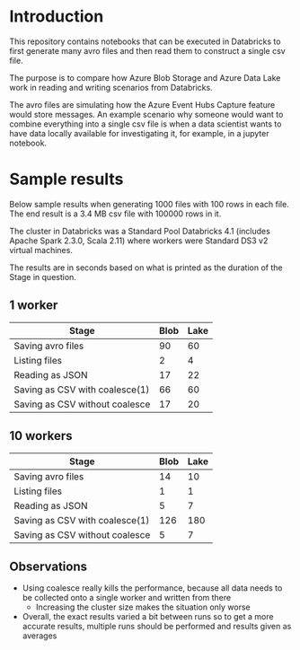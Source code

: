 
# Introduction

This repository contains notebooks that can be executed in Databricks to first generate many avro files and then read them to construct a single csv file.

The purpose is to compare how Azure Blob Storage and Azure Data Lake work in reading and writing scenarios from Databricks.

The avro files are simulating how the Azure Event Hubs Capture feature would store messages. An example scenario why someone would want to combine everything into a single csv file is when a data scientist wants to have data locally available for investigating it, for example, in a jupyter notebook.

# Sample results

Below sample results when generating 1000 files with 100 rows in each file. The end result is a 3.4 MB csv file with 100000 rows in it.

The cluster in Databricks was a Standard Pool Databricks 4.1 (includes Apache Spark 2.3.0, Scala 2.11) where workers were Standard DS3 v2 virtual machines.

The results are in seconds based on what is printed as the duration of the Stage in question.

## 1 worker

| Stage | Blob | Lake  |
|---------|-------|-------|
| Saving avro files | 90 | 60 |
| Listing files | 2  | 4 |
| Reading as JSON | 17 | 22 |
| Saving as CSV with coalesce(1) | 66 | 60 |
| Saving as CSV without coalesce | 17 | 20 |

## 10 workers

| Stage | Blob | Lake  |
|---------|-------|-------|
| Saving avro files | 14 | 10 |
| Listing files | 1  | 1 |
| Reading as JSON | 5 | 7 |
| Saving as CSV with coalesce(1) | 126 | 180 |
| Saving as CSV without coalesce | 5 | 7 |

## Observations

* Using coalesce really kills the performance, because all data needs to be collected onto a single worker and written from there
  * Increasing the cluster size makes the situation only worse
* Overall, the exact results varied a bit between runs so to get a more accurate results, multiple runs should be performed and results given as averages
